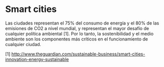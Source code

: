 <h1>Smart cities</h1>
Las ciudades representan el 75% del consumo de energía y el 80% de las emisiones de CO2 a nivel mundial, y representan el mayor desafío de cualquier política ambiental [1]. Por lo tanto, la sostenibilidad y el medio ambiente son los componentes más críticos en el funcionamiento de cualquier ciudad.

[1] http://www.theguardian.com/sustainable-business/smart-cities-innovation-energy-sustainable
